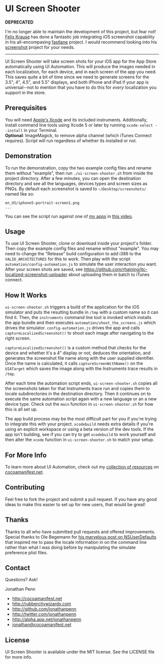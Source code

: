 UI Screen Shooter
=================

**DEPRECATED**

I'm no longer able to maintain the development of this project, but fear not! [Felix Krause][k] has done a fantastic job integrating iOS screenshot capability in his all-encompasing [fastlane][f] project. I would recommend looking into his [screenshot][s] project for your needs.

  [k]: https://github.com/KrauseFx
  [f]: https://fastlane.tools
  [s]: https://github.com/fastlane/snapshot


----

UI Screen Shooter will take screen shots for your iOS app for the App Store automatically using UI Automation. This will produce the images needed in each localization, for each device, and in each screen of the app you need. This saves quite a bit of time since we need to generate screens for the 3.5", 4", 4.5", and 5.5" displays, and both iPhone and iPad if your app is universal--not to mention that you have to do this for *every* localization you support in the store.

## Prerequisites

You will need <a href="https://developer.apple.com/xcode/">Apple's Xcode</a> and its included instruments. Additionally, install command line tools using Xcode 5 or later by running `xcode-select --install` in your Terminal.<br>
**Optional**: ImageMagick, to remove alpha channel (which iTunes Connect requires). Script will run regardless of whether its installed or not.

## Demonstration

To run the demonstration, copy the two example config files and rename them without "example", then run `./ui-screen-shooter.sh` from inside the project directory. After a few minutes, you can open the destination directory and see all the languages, devices types and screen sizes as PNGs. By default each screenshot is saved to `~/Desktop/screenshots/` named like so:

    en_US/iphone5-portrait-screen1.png
    ...

You can see the script run against one of [my apps](http://readmoreapp.com) in [this video][readmorevid].

  [readmorevid]: http://nl1551.s3.amazonaws.com/cocoamanifest.net/2012/readmore-screenshots.mov

## Usage

To use UI Screen Shooter, clone or download inside your project's folder. Then copy the example config files and rename without "example". You may need to change the "Release" build configuration to add i386 to the `VALID_ARCHITECTURES` for this to work. Then play with the script `automation/config-automation.js` to simulate the user interaction you want. After your screen shots are saved, see https://github.com/rhaining/itc-localized-screenshot-uploader about uploading them in batch to iTunes connect.

## How It Works

`ui-screen-shooter.sh` triggers a build of the application for the iOS simulator and puts the resulting bundle in `/tmp` with a custom name so it can find it.  Then, the `instruments` command line tool is invoked which installs the app bundle and then executes `automation/shoot_the_screens.js` which drives the simulator. `config-automation.js` drives the app and calls `captureLocalizedScreenshot()` to shoot each image after navigating to the right screen.

`captureLocalizedScreenshot()` is a custom method that checks for the device and whether it's a 4" display or not, deduces the orientation, and generates the screenshot file name along with the user supplied identifier. Once the name is calculated, it calls `captureScreenWithName()` on the `UIATarget` which saves the image along with the Instruments trace results in `/tmp`.

After each time the automation script ends, `ui-screen-shooter.sh` copies all the screenshots taken for that Instruments trace run and copies them to locale subdirectories in the destination directory. Then it continues on to execute the same automation script again with a new language or an a new device type. Check out the `main` function in `ui-screen-shooter.sh` for how this is all set up.

The app build process may be the most difficult part for you if you're trying to integrate this with your project. `xcodebuild` needs extra details if you're using an explicit workspace or using a beta version of the dev tools. If the app isn't building, see if you can try to get `xcodebuild` to work yourself and then alter the `xcode` function in `ui-screen-shooter.sh` to match your setup.

## For More Info

To learn more about UI Automation, check out my [collection of resources][automation] on [cocoamanifest.net](http://cocoamanifest.net).

  [automation]: http://cocoamanifest.net/features/#ui_automation

## Contributing

Feel free to fork the project and submit a pull request. If you have any good ideas to make this easier to set up for new users, that would be great!

## Thanks

Thanks to all who have submitted pull requests and offered improvements. Special thanks to Ole Begemann for [his marvelous post on NSUserDefaults][n] that inspired me to pass the locale information in on the command line rather than what I was doing before by manipulating the simulate preference plist files.

  [n]: http://oleb.net/blog/2014/02/nsuserdefaults-handling-default-values/

## Contact

Questions? Ask!

Jonathan Penn

- http://cocoamanifest.net
- http://rubbercitywizards.com
- http://github.com/jonathanpenn
- http://twitter.com/jonathanpenn
- http://alpha.app.net/jonathanpenn
- jonathan@cocoamanifest.net

## License

UI Screen Shooter is available under the MIT license. See the LICENSE file for more info.

